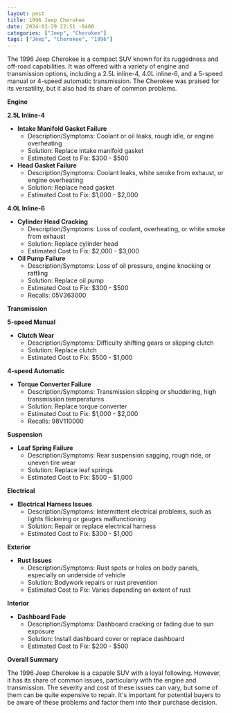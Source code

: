 ```yaml
---
layout: post
title: 1996 Jeep Cherokee
date: 2024-03-29 22:51 -0400
categories: ["Jeep", "Cherokee"]
tags: ["Jeep", "Cherokee", "1996"]
---
```

The 1996 Jeep Cherokee is a compact SUV known for its ruggedness and off-road capabilities. It was offered with a variety of engine and transmission options, including a 2.5L inline-4, 4.0L inline-6, and a 5-speed manual or 4-speed automatic transmission. The Cherokee was praised for its versatility, but it also had its share of common problems.

**Engine**

**2.5L Inline-4**

* **Intake Manifold Gasket Failure**
  * Description/Symptoms: Coolant or oil leaks, rough idle, or engine overheating
  * Solution: Replace intake manifold gasket
  * Estimated Cost to Fix: $300 - $500
* **Head Gasket Failure**
  * Description/Symptoms: Coolant leaks, white smoke from exhaust, or engine overheating
  * Solution: Replace head gasket
  * Estimated Cost to Fix: $1,000 - $2,000

**4.0L Inline-6**

* **Cylinder Head Cracking**
  * Description/Symptoms: Loss of coolant, overheating, or white smoke from exhaust
  * Solution: Replace cylinder head
  * Estimated Cost to Fix: $2,000 - $3,000
* **Oil Pump Failure**
  * Description/Symptoms: Loss of oil pressure, engine knocking or rattling
  * Solution: Replace oil pump
  * Estimated Cost to Fix: $300 - $500
  * Recalls: 05V363000

**Transmission**

**5-speed Manual**

* **Clutch Wear**
  * Description/Symptoms: Difficulty shifting gears or slipping clutch
  * Solution: Replace clutch
  * Estimated Cost to Fix: $500 - $1,000

**4-speed Automatic**

* **Torque Converter Failure**
  * Description/Symptoms: Transmission slipping or shuddering, high transmission temperatures
  * Solution: Replace torque converter
  * Estimated Cost to Fix: $1,000 - $2,000
  * Recalls: 98V110000

**Suspension**

* **Leaf Spring Failure**
  * Description/Symptoms: Rear suspension sagging, rough ride, or uneven tire wear
  * Solution: Replace leaf springs
  * Estimated Cost to Fix: $500 - $1,000

**Electrical**

* **Electrical Harness Issues**
  * Description/Symptoms: Intermittent electrical problems, such as lights flickering or gauges malfunctioning
  * Solution: Repair or replace electrical harness
  * Estimated Cost to Fix: $300 - $1,000

**Exterior**

* **Rust Issues**
  * Description/Symptoms: Rust spots or holes on body panels, especially on underside of vehicle
  * Solution: Bodywork repairs or rust prevention
  * Estimated Cost to Fix: Varies depending on extent of rust

**Interior**

* **Dashboard Fade**
  * Description/Symptoms: Dashboard cracking or fading due to sun exposure
  * Solution: Install dashboard cover or replace dashboard
  * Estimated Cost to Fix: $200 - $500

**Overall Summary**

The 1996 Jeep Cherokee is a capable SUV with a loyal following. However, it has its share of common issues, particularly with the engine and transmission. The severity and cost of these issues can vary, but some of them can be quite expensive to repair. It's important for potential buyers to be aware of these problems and factor them into their purchase decision.
